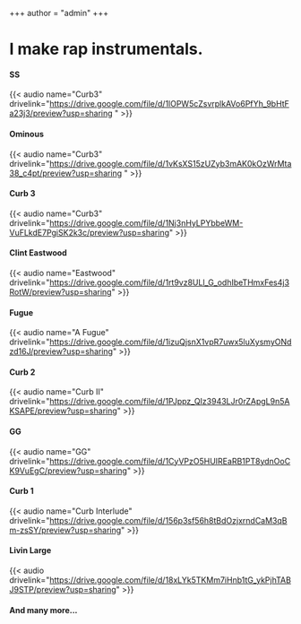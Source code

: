 +++
author = "admin"
+++

# I make rap instrumentals.

#### SS

{{< audio name="Curb3" drivelink="https://drive.google.com/file/d/1lOPW5cZsvrplkAVo6PfYh_9bHtFa23j3/preview?usp=sharing
" >}}

#### Ominous

{{< audio name="Curb3" drivelink="https://drive.google.com/file/d/1vKsXS15zUZyb3mAK0kOzWrMta38_c4pt/preview?usp=sharing
" >}}

#### Curb 3

{{< audio name="Curb3" drivelink="https://drive.google.com/file/d/1Nj3nHyLPYbbeWM-VuFLkdE7PgiSK2k3c/preview?usp=sharing" >}}


#### Clint Eastwood

{{< audio name="Eastwood" drivelink="https://drive.google.com/file/d/1rt9vz8ULl_G_odhIbeTHmxFes4j3RotW/preview?usp=sharing" >}}

#### Fugue

{{< audio name="A Fugue" drivelink="https://drive.google.com/file/d/1izuQjsnX1vpR7uwx5luXysmyONdzd16J/preview?usp=sharing" >}}

#### Curb 2

{{< audio name="Curb II" drivelink="https://drive.google.com/file/d/1PJppz_QIz3943LJr0rZApgL9n5AKSAPE/preview?usp=sharing" >}}


#### GG

{{< audio name="GG" drivelink="https://drive.google.com/file/d/1CyVPzO5HUIREaRB1PT8ydnOoCK9VuEgC/preview?usp=sharing" >}}

#### Curb 1

{{< audio name="Curb Interlude" drivelink="https://drive.google.com/file/d/156p3sf56h8tBdOzjxrndCaM3qBm-zsSY/preview?usp=sharing" >}}

#### Livin Large

{{< audio drivelink="https://drive.google.com/file/d/18xLYk5TKMm7iHnb1tG_ykPjhTABJ9STP/preview?usp=sharing" >}}

#### And many more...
